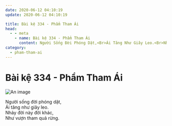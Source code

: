 ```yaml
---
date: 2020-06-12 04:10:19
update: 2020-06-12 04:10:19

title: Bài kệ 334 - Phẩm Tham Ái
head:
  - - meta
    - name: Bài kệ 334 - Phẩm Tham Ái
      content: Người Sống Đời Phóng Dật,<Br>Ái Tăng Như Giây Leo.<Br>Nhảy Đời Này Đời Khác,<Br>Như Vượn Tham Quả Rừng.<Br>
category:
  - pham-tham-ai
---
```


# Bài kệ 334 - Phẩm Tham Ái

![An image](/img/pham-tham-ai/pham-tham-ai-334.jpg)

Người sống đời phóng dật,<br>Ái tăng như giây leo.<br>Nhảy đời này đời khác,<br>Như vượn tham quả rừng.<br>
